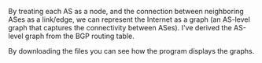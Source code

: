 By treating each AS as a node, and the connection between neighboring ASes as a link/edge, we can represent the Internet as a graph (an AS-level graph that captures the connectivity between ASes). 
I've derived the AS-level graph from the BGP routing table.

By downloading the files you can see how the program displays the graphs.
